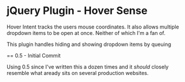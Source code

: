 jQuery Plugin - Hover Sense 
=============

Hover Intent tracks the users mouse coordinates. It also allows multiple dropdown items to be open at once. Neither of which I'm a fan of.

This plugin handles hiding and showing dropdown items by queuing 

== 0.5 - Initial Commit

Using 0.5 since I've written this a dozen times and it _should_ closely resemble what aready sits on several production websites. 